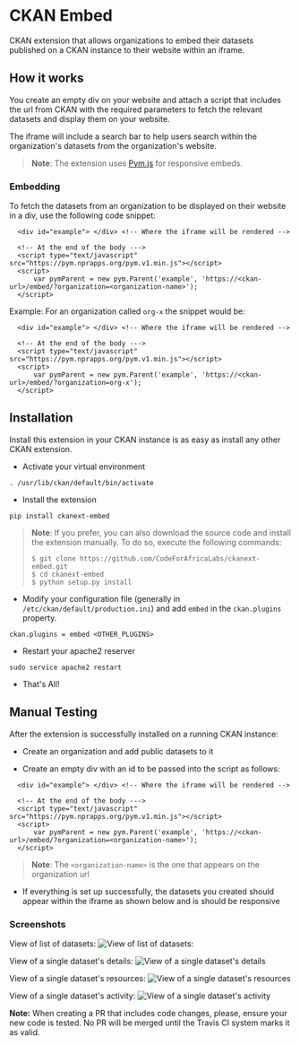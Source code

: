 # CKAN Embed

CKAN extension that allows organizations to embed their datasets published on a CKAN instance to their website within an iframe.

## How it works

You create an empty div on your website and attach a script that includes the url from CKAN with the required parameters to fetch the relevant datasets and display them on your website.

The iframe will include a search bar to help users search within the organization's datasets from the organization's website.

>**Note**: The extension uses [Pym.js](http://blog.apps.npr.org/pym.js/) for responsive embeds.

### Embedding

To fetch the datasets from an organization to be displayed on their website in a div, use the following code snippet:
```
  <div id="example"> </div> <!-- Where the iframe will be rendered -->

  <!-- At the end of the body --->
  <script type="text/javascript" src="https://pym.nprapps.org/pym.v1.min.js"></script>
  <script>
      var pymParent = new pym.Parent('example', 'https://<ckan-url>/embed/?organization=<organization-name>');
  </script>

```

Example: For an organization called `org-x` the snippet would be:
```
  <div id="example"> </div> <!-- Where the iframe will be rendered -->

  <!-- At the end of the body --->
  <script type="text/javascript" src="https://pym.nprapps.org/pym.v1.min.js"></script>
  <script>
      var pymParent = new pym.Parent('example', 'https://<ckan-url>/embed/?organization=org-x');
  </script>

```

## Installation

Install this extension in your CKAN instance is as easy as install any other CKAN extension.

* Activate your virtual environment
```
. /usr/lib/ckan/default/bin/activate
```
* Install the extension
```
pip install ckanext-embed
```
> **Note**: If you prefer, you can also download the source code and install the extension manually. To do so, execute the following commands:
> ```
> $ git clone https://github.com/CodeForAfricaLabs/ckanext-embed.git
> $ cd ckanext-embed
> $ python setup.py install
> ```

* Modify your configuration file (generally in `/etc/ckan/default/production.ini`) and add `embed` in the `ckan.plugins` property.
```
ckan.plugins = embed <OTHER_PLUGINS>
```
* Restart your apache2 reserver
```
sudo service apache2 restart
```
* That's All!

## Manual Testing

After the extension is successfully installed on a running CKAN instance:

* Create an organization and add public datasets to it

* Create an empty div with an id to be passed into the script as follows:
```
  <div id="example"> </div> <!-- Where the iframe will be rendered -->

  <!-- At the end of the body --->
  <script type="text/javascript" src="https://pym.nprapps.org/pym.v1.min.js"></script>
  <script>
      var pymParent = new pym.Parent('example', 'https://<ckan-url>/embed/?organization=<organization-name>');
  </script>

```
>**Note**: The `<organization-name>` is the one that appears on the organization url

* If everything is set up successfully, the datasets you created should appear within the iframe as shown below and is should be responsive

### Screenshots

View of list of datasets:
![View of list of datasets:](https://user-images.githubusercontent.com/8082197/33073006-8e3f6704-ced2-11e7-960a-5b13af8365fe.png)

View of a single dataset's details:
![View of a single dataset's details](https://user-images.githubusercontent.com/8082197/33073022-986f1cec-ced2-11e7-9212-3318f697954e.png)

View of a single dataset's resources:
![View of a single dataset's resources](https://user-images.githubusercontent.com/8082197/33211055-d0d36c3e-d12d-11e7-9f16-ac41c3d2a203.png)

View of a single dataset's activity:
![View of a single dataset's activity](https://user-images.githubusercontent.com/8082197/33200010-dcec9592-d103-11e7-87f6-d1f538995d10.png)


**Note:** When creating a PR that includes code changes, please, ensure your new code is tested. No PR will be merged until the Travis CI system marks it as valid.
